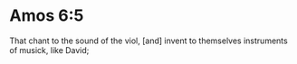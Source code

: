 # Amos 6:5

That chant to the sound of the viol, [and] invent to themselves instruments of musick, like David;